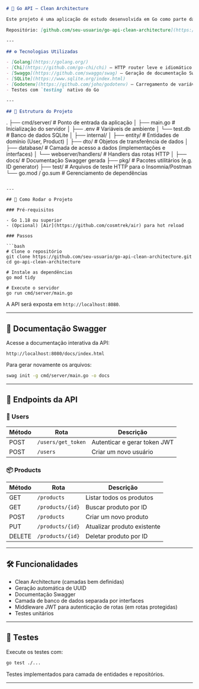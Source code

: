 ```markdown
# 🧩 Go API – Clean Architecture

Este projeto é uma aplicação de estudo desenvolvida em Go como parte da formação FullCycle. A API implementa operações completas de CRUD para **produtos** e manipulação de **usuários**, utilizando uma arquitetura modular baseada em princípios de Clean Architecture, com testes unitários e documentação Swagger.

Repositório: [github.com/seu-usuario/go-api-clean-architecture](https://github.com/seu-usuario/go-api-clean-architecture)

---

## ⚙️ Tecnologias Utilizadas

- [Golang](https://golang.org/)
- [Chi](https://github.com/go-chi/chi) – HTTP router leve e idiomático
- [Swaggo](https://github.com/swaggo/swag) – Geração de documentação Swagger
- [SQLite](https://www.sqlite.org/index.html)
- [Godotenv](https://github.com/joho/godotenv) – Carregamento de variáveis de ambiente
- Testes com `testing` nativo do Go

---

## 📁 Estrutura do Projeto

```

.
├── cmd/server/              # Ponto de entrada da aplicação
│   ├── main.go              # Inicialização do servidor
│   ├── .env                 # Variáveis de ambiente
│   └── test.db              # Banco de dados SQLite
│
├── internal/
│   ├── entity/              # Entidades de domínio (User, Product)
│   ├── dto/                 # Objetos de transferência de dados
│   ├── database/            # Camada de acesso a dados (implementações e interfaces)
│   └── webserver/handlers/  # Handlers das rotas HTTP
│
├── docs/                    # Documentação Swagger gerada
├── pkg/                     # Pacotes utilitários (e.g. ID generator)
├── test/                    # Arquivos de teste HTTP para o Insomnia/Postman
└── go.mod / go.sum          # Gerenciamento de dependências

````

---

## 🚀 Como Rodar o Projeto

### Pré-requisitos

- Go 1.18 ou superior
- (Opcional) [Air](https://github.com/cosmtrek/air) para hot reload

### Passos

```bash
# Clone o repositório
git clone https://github.com/seu-usuario/go-api-clean-architecture.git
cd go-api-clean-architecture

# Instale as dependências
go mod tidy

# Execute o servidor
go run cmd/server/main.go
````

A API será exposta em `http://localhost:8080`.

---

## 📖 Documentação Swagger

Acesse a documentação interativa da API:

```
http://localhost:8080/docs/index.html
```

Para gerar novamente os arquivos:

```bash
swag init -g cmd/server/main.go -o docs
```

---

## 📌 Endpoints da API

### 📂 Users

| Método | Rota               | Descrição                    |
| ------ | ------------------ | ---------------------------- |
| POST   | `/users/get_token` | Autenticar e gerar token JWT |
| POST   | `/users`           | Criar um novo usuário        |

### 📦 Products

| Método | Rota             | Descrição                   |
| ------ | ---------------- | --------------------------- |
| GET    | `/products`      | Listar todos os produtos    |
| GET    | `/products/{id}` | Buscar produto por ID       |
| POST   | `/products`      | Criar um novo produto       |
| PUT    | `/products/{id}` | Atualizar produto existente |
| DELETE | `/products/{id}` | Deletar produto por ID      |

---

## 🛠️ Funcionalidades

* Clean Architecture (camadas bem definidas)
* Geração automática de UUID
* Documentação Swagger
* Camada de banco de dados separada por interfaces
* Middleware JWT para autenticação de rotas (em rotas protegidas)
* Testes unitários

---

## 🧪 Testes

Execute os testes com:

```bash
go test ./...
```

Testes implementados para camada de entidades e repositórios.

---
